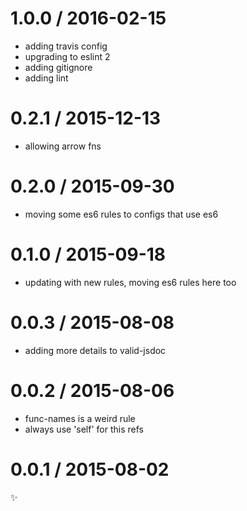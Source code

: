 
1.0.0 / 2016-02-15
==================

  * adding travis config
  * upgrading to eslint 2
  * adding gitignore
  * adding lint

0.2.1 / 2015-12-13
==================

  * allowing arrow fns

0.2.0 / 2015-09-30
==================

  * moving some es6 rules to configs that use es6

0.1.0 / 2015-09-18
==================

  * updating with new rules, moving es6 rules here too

0.0.3 / 2015-08-08
==================

  * adding more details to valid-jsdoc

0.0.2 / 2015-08-06
==================

  * func-names is a weird rule
  * always use 'self' for this refs

0.0.1 / 2015-08-02
==================

:sparkles:

